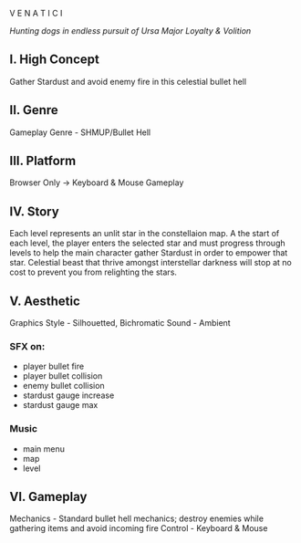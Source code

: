 V E N A T I C I 

_Hunting dogs in endless pursuit of Ursa Major_
_Loyalty & Volition_

## I. High Concept
Gather Stardust and avoid enemy fire in this celestial bullet hell

## II. Genre
Gameplay Genre - SHMUP/Bullet Hell

## III. Platform
Browser Only -> Keyboard & Mouse Gameplay

## IV. Story
Each level represents an unlit star in the constellaion map.
A the start of each level, the player enters the selected star and must progress through levels to help the main character gather Stardust in order to empower that star.
Celestial beast that thrive amongst interstellar darkness will stop at no cost to prevent you from relighting the stars.

## V. Aesthetic
Graphics Style - Silhouetted, Bichromatic
Sound - Ambient

### SFX on:
- player bullet fire
- player bullet collision
- enemy bullet collision
- stardust gauge increase
- stardust gauge max

### Music
- main menu
- map
- level

## VI. Gameplay
Mechanics - Standard bullet hell mechanics; destroy enemies while gathering items and avoid incoming fire
Control - Keyboard & Mouse
